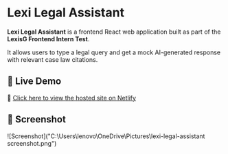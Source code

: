 # Lexi Legal Assistant

**Lexi Legal Assistant** is a frontend React web application built as part of the **LexisG Frontend Intern Test**.  

It allows users to type a legal query and get a mock AI-generated response with relevant case law citations.

## 🚀 Live Demo

🔗 [Click here to view the hosted site on Netlify](https://frabjous-baklava-a1d53d.netlify.app/)   

## 📸 Screenshot

![Screenshot]("C:\Users\lenovo\OneDrive\Pictures\lexi-legal-assistant screenshot.png")
